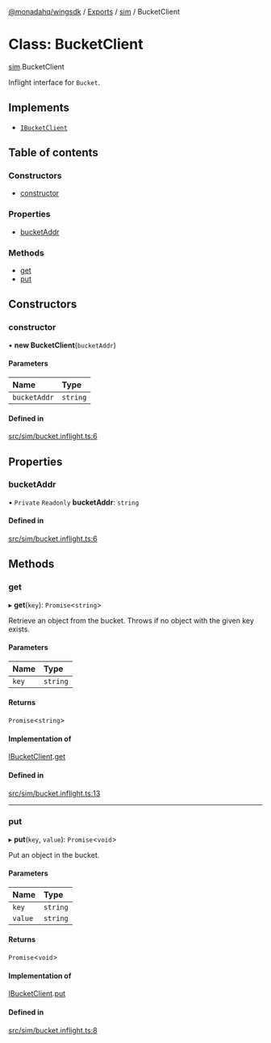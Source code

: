 [@monadahq/wingsdk](../README.md) / [Exports](../modules.md) / [sim](../modules/sim.md) / BucketClient

# Class: BucketClient

[sim](../modules/sim.md).BucketClient

Inflight interface for `Bucket`.

## Implements

- [`IBucketClient`](../interfaces/cloud.IBucketClient.md)

## Table of contents

### Constructors

- [constructor](sim.BucketClient.md#constructor)

### Properties

- [bucketAddr](sim.BucketClient.md#bucketaddr)

### Methods

- [get](sim.BucketClient.md#get)
- [put](sim.BucketClient.md#put)

## Constructors

### constructor

• **new BucketClient**(`bucketAddr`)

#### Parameters

| Name | Type |
| :------ | :------ |
| `bucketAddr` | `string` |

#### Defined in

[src/sim/bucket.inflight.ts:6](https://github.com/monadahq/winglang/blob/438eedb/libs/wingsdk/src/sim/bucket.inflight.ts#L6)

## Properties

### bucketAddr

• `Private` `Readonly` **bucketAddr**: `string`

#### Defined in

[src/sim/bucket.inflight.ts:6](https://github.com/monadahq/winglang/blob/438eedb/libs/wingsdk/src/sim/bucket.inflight.ts#L6)

## Methods

### get

▸ **get**(`key`): `Promise`<`string`\>

Retrieve an object from the bucket. Throws if no object with the given key
exists.

#### Parameters

| Name | Type |
| :------ | :------ |
| `key` | `string` |

#### Returns

`Promise`<`string`\>

#### Implementation of

[IBucketClient](../interfaces/cloud.IBucketClient.md).[get](../interfaces/cloud.IBucketClient.md#get)

#### Defined in

[src/sim/bucket.inflight.ts:13](https://github.com/monadahq/winglang/blob/438eedb/libs/wingsdk/src/sim/bucket.inflight.ts#L13)

___

### put

▸ **put**(`key`, `value`): `Promise`<`void`\>

Put an object in the bucket.

#### Parameters

| Name | Type |
| :------ | :------ |
| `key` | `string` |
| `value` | `string` |

#### Returns

`Promise`<`void`\>

#### Implementation of

[IBucketClient](../interfaces/cloud.IBucketClient.md).[put](../interfaces/cloud.IBucketClient.md#put)

#### Defined in

[src/sim/bucket.inflight.ts:8](https://github.com/monadahq/winglang/blob/438eedb/libs/wingsdk/src/sim/bucket.inflight.ts#L8)
